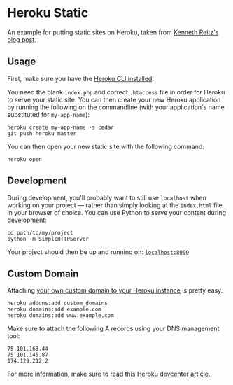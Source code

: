 Heroku Static
=============

An example for putting static sites on Heroku, taken from [Kenneth
Reitz's blog post](http://kennethreitz.com/static-sites-on-heroku-cedar.html).


Usage
-----

First, make sure you have the [Heroku CLI
installed](http://devcenter.heroku.com/articles/heroku-command).

You need the blank `index.php` and correct `.htaccess` file in order for
Heroku to serve your static site. You can then create your new Heroku
application by running the following on the commandline (with your
application's name substituted for `my-app-name`):

    heroku create my-app-name -s cedar
    git push heroku master

You can then open your new static site with the following command:

    heroku open


Development
-----------

During development, you'll probably want to still use `localhost` when
working on your project &mdash; rather than simply looking at the
`index.html` file in your browser of choice. You can use Python to serve
your content during development:

    cd path/to/my/project
    python -m SimpleHTTPServer

Your project should then be up and running on:
[`localhost:8000`](http://localhost:8000)


Custom Domain
-------------

Attaching [your own custom domain to your Heroku
instance](http://devcenter.heroku.com/articles/custom-domains) is pretty
easy.

    heroku addons:add custom_domains
    heroku domains:add example.com
    heroku domains:add www.example.com

Make sure to attach the following A records using your DNS management
tool:

    75.101.163.44
    75.101.145.87
    174.129.212.2

For more information, make sure to read this [Heroku devcenter
article](http://devcenter.heroku.com/articles/custom-domains).
